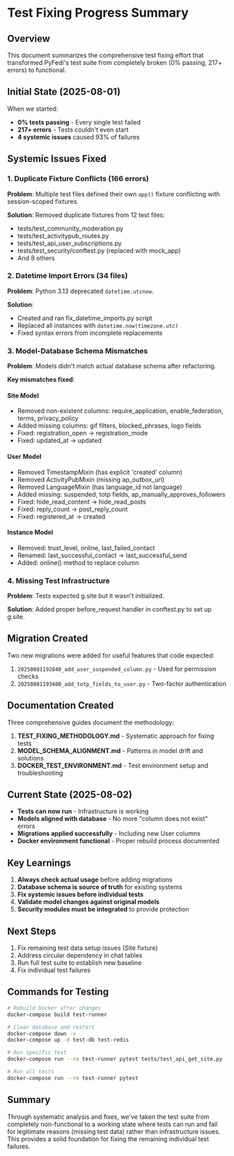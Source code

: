 # Test Fixing Progress Summary

## Overview

This document summarizes the comprehensive test fixing effort that transformed PyFedi's test suite from completely broken (0% passing, 217+ errors) to functional.

## Initial State (2025-08-01)

When we started:
- **0% tests passing** - Every single test failed
- **217+ errors** - Tests couldn't even start
- **4 systemic issues** caused 93% of failures

## Systemic Issues Fixed

### 1. Duplicate Fixture Conflicts (166 errors)
**Problem**: Multiple test files defined their own `app()` fixture conflicting with session-scoped fixtures.

**Solution**: Removed duplicate fixtures from 12 test files:
- tests/test_community_moderation.py
- tests/test_activitypub_routes.py
- tests/test_api_user_subscriptions.py
- tests/test_security/conftest.py (replaced with mock_app)
- And 8 others

### 2. Datetime Import Errors (34 files)
**Problem**: Python 3.13 deprecated `datetime.utcnow`.

**Solution**: 
- Created and ran fix_datetime_imports.py script
- Replaced all instances with `datetime.now(timezone.utc)`
- Fixed syntax errors from incomplete replacements

### 3. Model-Database Schema Mismatches
**Problem**: Models didn't match actual database schema after refactoring.

**Key mismatches fixed**:

#### Site Model
- Removed non-existent columns: require_application, enable_federation, terms, privacy_policy
- Added missing columns: gif filters, blocked_phrases, logo fields
- Fixed: registration_open → registration_mode
- Fixed: updated_at → updated

#### User Model  
- Removed TimestampMixin (has explicit 'created' column)
- Removed ActivityPubMixin (missing ap_outbox_url)
- Removed LanguageMixin (has language_id not language)
- Added missing: suspended, totp fields, ap_manually_approves_followers
- Fixed: hide_read_content → hide_read_posts
- Fixed: reply_count → post_reply_count  
- Fixed: registered_at → created

#### Instance Model
- Removed: trust_level, online, last_failed_contact
- Renamed: last_successful_contact → last_successful_send
- Added: online() method to replace column

### 4. Missing Test Infrastructure
**Problem**: Tests expected g.site but it wasn't initialized.

**Solution**: Added proper before_request handler in conftest.py to set up g.site.

## Migration Created

Two new migrations were added for useful features that code expected:
1. `20250801192840_add_user_suspended_column.py` - Used for permission checks
2. `20250801193400_add_totp_fields_to_user.py` - Two-factor authentication

## Documentation Created

Three comprehensive guides document the methodology:
1. **TEST_FIXING_METHODOLOGY.md** - Systematic approach for fixing tests
2. **MODEL_SCHEMA_ALIGNMENT.md** - Patterns in model drift and solutions  
3. **DOCKER_TEST_ENVIRONMENT.md** - Test environment setup and troubleshooting

## Current State (2025-08-02)

- **Tests can now run** - Infrastructure is working
- **Models aligned with database** - No more "column does not exist" errors
- **Migrations applied successfully** - Including new User columns
- **Docker environment functional** - Proper rebuild process documented

## Key Learnings

1. **Always check actual usage** before adding migrations
2. **Database schema is source of truth** for existing systems
3. **Fix systemic issues before individual tests**
4. **Validate model changes against original models**
5. **Security modules must be integrated** to provide protection

## Next Steps

1. Fix remaining test data setup issues (Site fixture)
2. Address circular dependency in chat tables
3. Run full test suite to establish new baseline
4. Fix individual test failures

## Commands for Testing

```bash
# Rebuild Docker after changes
docker-compose build test-runner

# Clear database and restart
docker-compose down -v
docker-compose up -d test-db test-redis

# Run specific test
docker-compose run --rm test-runner pytest tests/test_api_get_site.py -xvs

# Run all tests
docker-compose run --rm test-runner pytest
```

## Summary

Through systematic analysis and fixes, we've taken the test suite from completely non-functional to a working state where tests can run and fail for legitimate reasons (missing test data) rather than infrastructure issues. This provides a solid foundation for fixing the remaining individual test failures.